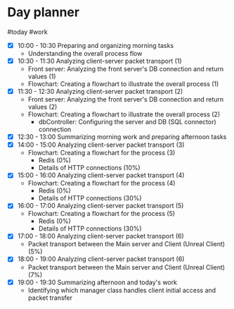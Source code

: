 # Day planner

#today #work
 
- [x]  10:00 - 10:30 Preparing and organizing morning tasks
    - Understanding the overall process flow
- [x]  10:30 - 11:30 Analyzing client-server packet transport (1)
    - Front server: Analyzing the front server's DB connection and return values (1)
    - Flowchart: Creating a flowchart to illustrate the overall process (1)
- [x]  11:30 - 12:30 Analyzing client-server packet transport (2)
    - Front server: Analyzing the front server's DB connection and return values (2)
    - Flowchart: Creating a flowchart to illustrate the overall process (2)
        - dbController: Configuring the server and DB (SQL connector) connection
- [x]  12:30 - 13:00 Summarizing morning work and preparing afternoon tasks
- [x]  14:00 - 15:00 Analyzing client-server packet transport (3)
    - Flowchart: Creating a flowchart for the process (3)
        - Redis (0%)
        - Details of HTTP connections (10%)
- [x]  15:00 - 16:00 Analyzing client-server packet transport (4)
    - Flowchart: Creating a flowchart for the process (4)
        - Redis (0%)
        - Details of HTTP connections (30%)
- [x]  16:00 - 17:00 Analyzing client-server packet transport (5)
    - Flowchart: Creating a flowchart for the process (5)
        - Redis (0%)
        - Details of HTTP connections (30%)
- [x]  17:00 - 18:00 Analyzing client-server packet transport (6)
    - Packet transport between the Main server and Client (Unreal Client) (5%)
- [x]  18:00 - 19:00 Analyzing client-server packet transport (6)
    - Packet transport between the Main server and Client (Unreal Client) (7%)
- [x]  19:00 - 19:30 Summarizing afternoon and today's work
    - Identifying which manager class handles client initial access and packet transfer